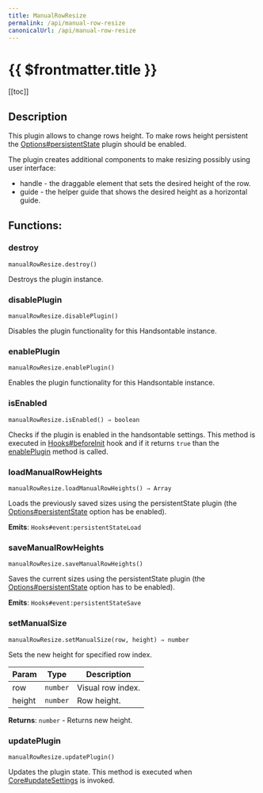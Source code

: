 ```yaml
---
title: ManualRowResize
permalink: /api/manual-row-resize
canonicalUrl: /api/manual-row-resize
---
```


# {{ $frontmatter.title }}

[[toc]]

## Description


This plugin allows to change rows height. To make rows height persistent the [Options#persistentState](./Options/#persistentState)
plugin should be enabled.

The plugin creates additional components to make resizing possibly using user interface:
- handle - the draggable element that sets the desired height of the row.
- guide - the helper guide that shows the desired height as a horizontal guide.


## Functions:

### destroy
`manualRowResize.destroy()`

Destroys the plugin instance.



### disablePlugin
`manualRowResize.disablePlugin()`

Disables the plugin functionality for this Handsontable instance.



### enablePlugin
`manualRowResize.enablePlugin()`

Enables the plugin functionality for this Handsontable instance.



### isEnabled
`manualRowResize.isEnabled() ⇒ boolean`

Checks if the plugin is enabled in the handsontable settings. This method is executed in [Hooks#beforeInit](./Hooks/#beforeInit)
hook and if it returns `true` than the [enablePlugin](#ManualRowResize+enablePlugin) method is called.



### loadManualRowHeights
`manualRowResize.loadManualRowHeights() ⇒ Array`

Loads the previously saved sizes using the persistentState plugin (the [Options#persistentState](./Options/#persistentState) option
has be enabled).

**Emits**: <code>Hooks#event:persistentStateLoad</code>  


### saveManualRowHeights
`manualRowResize.saveManualRowHeights()`

Saves the current sizes using the persistentState plugin (the [Options#persistentState](./Options/#persistentState) option has to be
enabled).

**Emits**: <code>Hooks#event:persistentStateSave</code>  


### setManualSize
`manualRowResize.setManualSize(row, height) ⇒ number`

Sets the new height for specified row index.


| Param | Type | Description |
| --- | --- | --- |
| row | <code>number</code> | Visual row index. |
| height | <code>number</code> | Row height. |


**Returns**: <code>number</code> - Returns new height.  

### updatePlugin
`manualRowResize.updatePlugin()`

Updates the plugin state. This method is executed when [Core#updateSettings](./Core/#updateSettings) is invoked.


